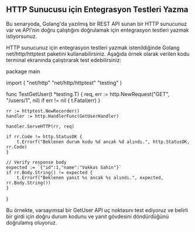 ## HTTP Sunucusu için Entegrasyon Testleri Yazma

Bu senaryoda, Golang'da yazılmış bir REST API sunan bir HTTP sunucunuz var ve API'nin doğru çalıştığını doğrulamak için entegrasyon testleri yazmak istiyorsunuz.

HTTP sunucunuz için entegrasyon testleri yazmak istenildiğinde Golang net/http/httptest paketini kullanabilirsiniz. Aşağıda örnek olarak verilen kodu terminal ekranında çalıştırarak test edebilirsiniz:

package main

import (
"net/http"
"net/http/httptest"
"testing"
)

func TestGetUser(t \*testing.T) {
req, err := http.NewRequest("GET", "/users/1", nil)
if err != nil {
t.Fatal(err)
}

    rr := httptest.NewRecorder()
    handler := http.HandlerFunc(GetUserHandler)

    handler.ServeHTTP(rr, req)

    if rr.Code != http.StatusOK {
        t.Errorf("Beklenen durum kodu %d ancak %d alındı.", http.StatusOK, rr.Code)
    }

    // Verify response body
    expected := `{"id":1,"name":"Vakkas Sahin"}`
    if rr.Body.String() != expected {
        t.Errorf("Beklenen yanıt %s ancak %s alındı.", expected, rr.Body.String())
    }

}

Bu örnekte, varsayımsal bir GetUser API uç noktasını test ediyoruz ve belirli bir girdi için doğru durum kodunu ve yanıt gövdesini döndürdüğünü doğrulamış oluyoruz.
